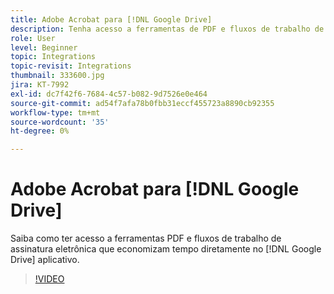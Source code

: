 ```yaml
---
title: Adobe Acrobat para [!DNL Google Drive]
description: Tenha acesso a ferramentas de PDF e fluxos de trabalho de assinatura eletrônica que economizam tempo diretamente no [!DNL Google Drive] aplicativo
role: User
level: Beginner
topic: Integrations
topic-revisit: Integrations
thumbnail: 333600.jpg
jira: KT-7992
exl-id: dc7f42f6-7684-4c57-b082-9d7526e0e464
source-git-commit: ad54f7afa78b0fbb31eccf455723a8890cb92355
workflow-type: tm+mt
source-wordcount: '35'
ht-degree: 0%

---
```


# Adobe Acrobat para [!DNL Google Drive]

Saiba como ter acesso a ferramentas PDF e fluxos de trabalho de assinatura eletrônica que economizam tempo diretamente no [!DNL Google Drive] aplicativo.

>[!VIDEO](https://video.tv.adobe.com/v/333600?quality=12&learn=on&hidetitle=true)
